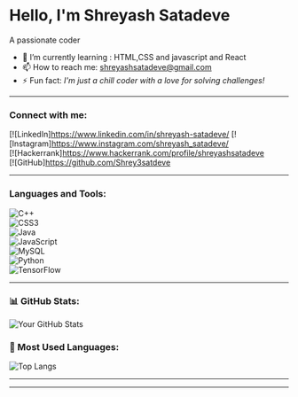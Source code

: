 # Hello, I'm Shreyash Satadeve  
A passionate coder  

- 🌱 I’m currently learning : HTML,CSS and javascript and React 
- 📫 How to reach me: shreyashsatadeve@gmail.com  
- ⚡ Fun fact: *I'm just a chill coder with a love for solving challenges!*  

---

### Connect with me:  
[![LinkedIn]https://www.linkedin.com/in/shreyash-satadeve/
[![Instagram]https://www.instagram.com/shreyash_satadeve/  
[![Hackerrank]https://www.hackerrank.com/profile/shreyashsatadeve  
[![GitHub]https://github.com/Shrey3satdeve  

---

### Languages and Tools:  
![C++](https://img.shields.io/badge/-C++-00599C?style=flat-square&logo=c%2B%2B&logoColor=white)  
![CSS3](https://img.shields.io/badge/-CSS3-1572B6?style=flat-square&logo=css3)  
![Java](https://img.shields.io/badge/-Java-007396?style=flat-square&logo=java)  
![JavaScript](https://img.shields.io/badge/-JavaScript-F7DF1E?style=flat-square&logo=javascript&logoColor=black)  
![MySQL](https://img.shields.io/badge/-MySQL-4479A1?style=flat-square&logo=mysql&logoColor=white)  
![Python](https://img.shields.io/badge/-Python-3776AB?style=flat-square&logo=python&logoColor=white)  
![TensorFlow](https://img.shields.io/badge/-TensorFlow-FF6F00?style=flat-square&logo=tensorflow)  

---

### 📊 GitHub Stats:  
![Your GitHub Stats](https://github-readme-stats.vercel.app/api?username=your-username&show_icons=true&theme=radical)  

### 📖 Most Used Languages:  
![Top Langs](https://github-readme-stats.vercel.app/api/top-langs/?username=your-username&layout=compact&theme=radical)  

---

 

---


